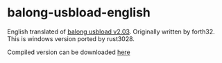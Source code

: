 # balong-usbload-english
English translated of [balong usbload v2.03](https://github.com/forth32/balongflash). Originally written by forth32. This is windows version ported by rust3028.

Compiled version can be downloaded [here](https://github.com/pearlxcore/balong-usbload-english/releases/download/v1.0/balong_usbdload.exe)
